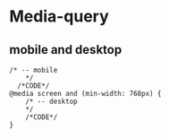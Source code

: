 # Media-query

## mobile and desktop

```
/* -- mobile
	*/
  /*CODE*/
@media screen and (min-width: 768px) {
	/* -- desktop
	*/
	/*CODE*/
}
```